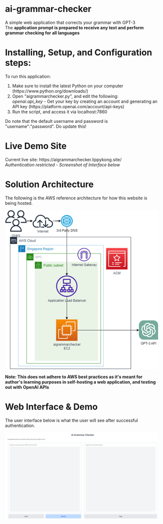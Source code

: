 # ai-grammar-checker
A simple web application that corrects your grammar with GPT-3<br>
The <b>application prompt is prepared to receive any text and perform grammar checking for all languages</b>

<h1>Installing, Setup, and Configuration steps:</h1>
To run this application:
<ol type="1">
   <li>Make sure to install the latest Python on your computer (https://www.python.org/downloads/)</li>
   <li>Open "aigrammarchecker.py", and edit the following:<br>
    <i>openai.api_key</i> - Get your key by creating an account and generating an API key (https://platform.openai.com/account/api-keys)</li>
   <li>Run the script, and access it via localhost:7860</li>
</ol>

Do note that the default username and password is "username":"password". Do update this! 

<h1>Live Demo Site</h1>
Current live site: https://aigrammarchecker.lippykong.site/ <br>
<i>Authentication restricted - Screenshot of Interface below</i>

<h1>Solution Architecture</h1>
The following is the AWS reference architecture for how this website is being hosted.<br>

![AI Grammar Checker Cloud Architecture](https://github.com/lipyoong10/ai-grammar-checker/blob/main/aigrammarchecker.drawio.png)

<b>Note: This does not adhere to AWS best practices as it's meant for author's learning purposes in self-hosting a web application, and testing out with OpenAI APIs</b>


<h1>Web Interface & Demo</h1>
The user interface below is what the user will see after successful authentication.<br>

![Web User Interface](https://github.com/lipyoong10/ai-grammar-checker/blob/main/FunctionalPage.png)
